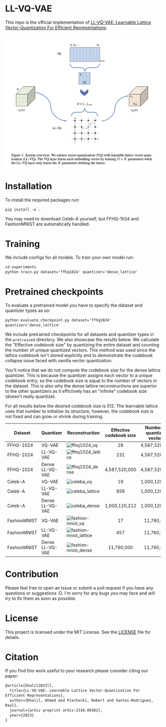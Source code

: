 # LL-VQ-VAE
This repo is the official implementation of [LL-VQ-VAE: Learnable Lattice Vector-Quantization For Efficient Representations](https://arxiv.org/abs/2310.09382).

![system_diagram](assets/system_overview.png)

# Installation
To install the required packages run:
```
pip install -e .
```

You may need to download Celeb-A yourself, but FFHQ-1024 and FashionMNIST are automatically handled.

# Training
We include configs for all models. To train your own model run:
```
cd experiments
python train.py dataset='ffhq1024' quantizer='dense_lattice'
```

# Pretrained checkpoints
To evaluate a pretrained model you have to specify the dataset and quantizer types as so:
```
python evaluate_checkpoint.py dataset='ffhq1024' quantizer='dense_lattice'
```

We include pretrained checkpoints for all datasets and quantizer types in the `pretrained` directory. We also showcase the results below. We calculate the "Effective codebook size" by quantizing the entire dataset and counting the number of unique quantized vectors. This method was used since the lattice codebook isn't stored explicitly and to demonstrate the codebook collapse issue faced with vanilla vector quantization.

You'll notice that we do not compute the codebook size for the dense lattice quantizer. This is because the quantizer assigns each vector to a unique codebook entry, so the codebook size is equal to the number of vectors in the dataset. This is also why the dense lattice reconstructions are superior to the other quantizers as it effictively has an "infinite" codebook size (doesn't really quantize).

For all results below the desired codebook size is 512. The learnable lattice uses that number to initialize its structure; however, the codebook size is not fixed and can grow or shrink during training.

| Dataset      | Quantizer       | Reconstruction                                                                    | Effective codebook size | Number of quantized vectors |
|--------------|-----------------|-----------------------------------------------------------------------------------|:-----------------------:|:---------------------------:|
| FFHQ-1024    | VQ-VAE          | ![ffhq1024_vq](reconstructions/ffhq1024/vq.png)                                   |            28           |        4,587,520,000        |
| FFHQ-1024    | LL-VQ-VAE       | ![ffhq1024_lattice](reconstructions/ffhq1024/sparse_lattice_init_b.png)           |           231           |        4,587,520,000        |
| FFHQ-1024    | Dense LL-VQ-VAE | ![ffhq1024_dense](reconstructions/ffhq1024/dense_lattice.png)                     |      4,587,520,000      |        4,587,520,000        |
| Celeb-A      | VQ-VAE          | ![celeba_vq](reconstructions/celeba/vq.png)                                       |            19           |        1,000,120,212        |
| Celeb-A      | LL-VQ-VAE       | ![celeba_lattice](reconstructions/celeba/sparse_lattice_init_b.png)               |           858           |        1,000,120,212        |
| Celeb-A      | Dense LL-VQ-VAE | ![celeba_dense](reconstructions/celeba/dense_lattice.png)                         |      1,000,120,212      |        1,000,120,212        |
| FashionMNIST | VQ-VAE          | ![fashion-mnist_vq](reconstructions/fashion-mnist/vq.png)                         |            17           |          11,760,000         |
| FashionMNIST | LL-VQ-VAE       | ![fashion-mnist_lattice](reconstructions/fashion-mnist/sparse_lattice_init_b.png) |           457           |          11,760,000         |
| FashionMNIST | Dense LL-VQ-VAE | ![fashion-mnist_dense](reconstructions/fashion-mnist/dense_lattice.png)           |        11,760,000       |          11,760,000         |

# Contribution
Please feel free to open an issue or submit a pull request if you have any questions or suggestions :D. I'm sorry for any bugs you may face and will try to fix them as soon as possible.

# License
This project is licensed under the MIT License. See the [LICENSE](LICENSE) file for details.

# Citation
If you find this work useful to your research please consider citing our paper:
```
@article{khalil2023ll,
  title={LL-VQ-VAE: Learnable Lattice Vector-Quantization For Efficient Representations},
  author={Khalil, Ahmed and Piechocki, Robert and Santos-Rodriguez, Raul},
  journal={arXiv preprint arXiv:2310.09382},
  year={2023}
}
```